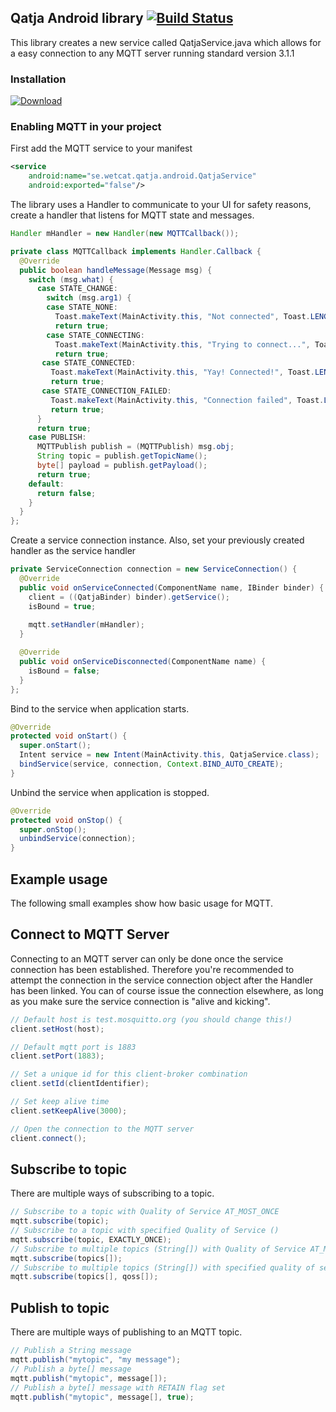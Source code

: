 ## Qatja Android library [![Build Status](https://travis-ci.org/Qatja/qatja-android.svg?branch=master)](https://travis-ci.org/Qatja/qatja-android)

This library creates a new service called QatjaService.java which allows for a easy connection to any MQTT server running standard version 3.1.1

### Installation

[![Download](https://api.bintray.com/packages/wetcat/Qatja/qatja-android/images/download.svg)](https://bintray.com/wetcat/Qatja/qatja-android/_latestVersion)

### Enabling MQTT in your project

First add the MQTT service to your manifest

```xml
<service
    android:name="se.wetcat.qatja.android.QatjaService"
    android:exported="false"/>
```

The library uses a Handler to communicate to your UI for safety reasons, create a handler that listens for MQTT state and messages.

```java
Handler mHandler = new Handler(new MQTTCallback());

private class MQTTCallback implements Handler.Callback {
  @Override
  public boolean handleMessage(Message msg) {
    switch (msg.what) {
      case STATE_CHANGE:
        switch (msg.arg1) {
        case STATE_NONE:
          Toast.makeText(MainActivity.this, "Not connected", Toast.LENGTH_SHORT).show();
          return true;
        case STATE_CONNECTING:
          Toast.makeText(MainActivity.this, "Trying to connect...", Toast.LENGTH_SHORT).show();
          return true;
       case STATE_CONNECTED:
         Toast.makeText(MainActivity.this, "Yay! Connected!", Toast.LENGTH_SHORT).show();
         return true;
       case STATE_CONNECTION_FAILED:
         Toast.makeText(MainActivity.this, "Connection failed", Toast.LENGTH_SHORT).show();
         return true;		
      }
      return true;
    case PUBLISH:
      MQTTPublish publish = (MQTTPublish) msg.obj;
      String topic = publish.getTopicName();
      byte[] payload = publish.getPayload();
      return true;
    default:
      return false;
    }
  }
};
```

Create a service connection instance. Also, set your previously created handler as the service handler

```java
private ServiceConnection connection = new ServiceConnection() {
  @Override
  public void onServiceConnected(ComponentName name, IBinder binder) {
    client = ((QatjaBinder) binder).getService();
    isBound = true;
    
    mqtt.setHandler(mHandler);
  }

  @Override
  public void onServiceDisconnected(ComponentName name) {
    isBound = false;
  }
};
```

Bind to the service when application starts.

```java
@Override
protected void onStart() {
  super.onStart();
  Intent service = new Intent(MainActivity.this, QatjaService.class);
  bindService(service, connection, Context.BIND_AUTO_CREATE);
}
```

Unbind the service when application is stopped.

```java
@Override
protected void onStop() {
  super.onStop();
  unbindService(connection);
}
```

## Example usage

The following small examples show how basic usage for MQTT.

## Connect to MQTT Server

Connecting to an MQTT server can only be done once the service connection has been established. Therefore you're recommended to attempt the connection in the service connection object after the Handler has been linked.
You can of course issue the connection elsewhere, as long as you make sure the service connection is "alive and kicking".

```java
// Default host is test.mosquitto.org (you should change this!)
client.setHost(host);

// Default mqtt port is 1883
client.setPort(1883);

// Set a unique id for this client-broker combination
client.setId(clientIdentifier);

// Set keep alive time
client.setKeepAlive(3000);

// Open the connection to the MQTT server
client.connect();
```

## Subscribe to topic

There are multiple ways of subscribing to a topic.

```java
// Subscribe to a topic with Quality of Service AT_MOST_ONCE
mqtt.subscribe(topic);
// Subscribe to a topic with specified Quality of Service ()
mqtt.subscribe(topic, EXACTLY_ONCE);
// Subscribe to multiple topics (String[]) with Quality of Service AT_MOST_ONCE
mqtt.subscribe(topics[]);
// Subscribe to multiple topics (String[]) with specified quality of service (byte[]) for each topic
mqtt.subscribe(topics[], qoss[]);
```

## Publish to topic

There are multiple ways of publishing to an MQTT topic.

```java
// Publish a String message
mqtt.publish("mytopic", "my message");
// Publish a byte[] message
mqtt.publish("mytopic", message[]);
// Publish a byte[] message with RETAIN flag set
mqtt.publish("mytopic", message[], true);
```
